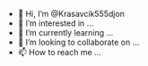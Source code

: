 - 👋 Hi, I’m @Krasavcik555djon
- 👀 I’m interested in ...
- 🌱 I’m currently learning ...
- 💞️ I’m looking to collaborate on ...
- 📫 How to reach me ...

<!---
Krasavcik555djon/Krasavcik555djon is a ✨ special ✨ repository because its `README.md` (this file) appears on your GitHub profile.
You can click the Preview link to take a look at your changes.
--->
